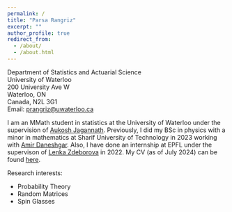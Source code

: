 ```yaml
---
permalink: /
title: "Parsa Rangriz"
excerpt: ""
author_profile: true
redirect_from: 
  - /about/
  - /about.html
---
```

Department of Statistics and Actuarial Science\
University of Waterloo\
200 University Ave W\
Waterloo, ON\
Canada, N2L 3G1\
Email: prangriz@uwaterloo.ca

I am an MMath student in statistics at the University of Waterloo under the supervision of [Aukosh Jagannath](https://aukosh.github.io/). Previously, I did my BSc in physics with a minor in mathematics at Sharif University of Technology in 2023 working with [Amir Daneshgar](http://math.sharif.ir/faculties/daneshgar). Also, I have done an internship at EPFL under the supervison of [Lenka Zdeborova](https://people.epfl.ch/lenka.zdeborova/?lang=en) in 2022. My CV (as of July 2024) can be found [here](/cv).  

Research interests:
  - Probability Theory
  - Random Matrices
  - Spin Glasses
